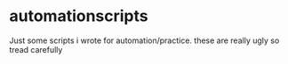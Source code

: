 # automationscripts

Just some scripts i wrote for automation/practice. these are really ugly so tread carefully 
